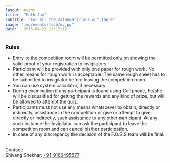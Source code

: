 ```yaml
---
layout: event
title:  "Math Jam"
subtitle: "For all the mathematicians out there"
image: "img/events/tech/m.jpg"
date:   2015-04-21 12:12:12
---
```


### Rules
- Entry to the competition room will be permitted only on showing the valid proof of your registration to invigilators.
- Participant will be provided with only one paper for rough work. No other means for rough work is acceptable. The same rough sheet has to be submitted to invigilator before leaving the competition room.
- You can use system calculator, if necessary.
- During examination if any participant is found using Cell phone, he/she will be disqualified for getting the rewards and any kind of prize, but will be allowed to attempt the quiz.
- Participants must not use any means whatsoever to obtain, directly or indirectly, assistance in the competition or give or attempt to give, directly or indirectly, such assistance to any other participant. At any such instance the Invigilator can ask the participant to leave the competition room and can cancel his/her participation.
- In case of any discrepancy the decision of the F.O.S.S team will be final.

<br>Contact: 
<br>Shivang Shekhar: <a class="hot-link" href="tel:+919166495577">+91-9166495577</a>